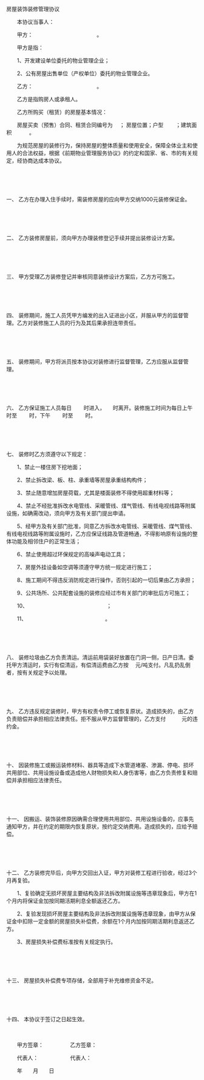 



房屋装饰装修管理协议



 

　　本协议当事人：

　　甲方：　　　　　　　　　　　　。

　　甲方是指：

　　1、开发建设单位委托的物业管理企业；

　　2、公有房屋出售单位（产权单位）委托的物业管理企业。

　　乙方：　　　　　　　　　　　　。

　　乙方是指购房人或承租人。

　　乙方所购买（租赁）的房屋基本情况：

　　房屋买卖（预售）合同、租赁合同编号为　 ； 房屋位置；户型　　 ；建筑面积　　　 。

　　为规范房屋的装修行为，保持房屋的整体质量和使用安全，保障全体业主和使用人的合法权益，根据《前期物业管理服务协议》的约定和国家、省、市的有关规定，经协商达成本协议。

　　

　　

一、
乙方在办理入住手续时，需装修房屋的应向甲方交纳1000元装修保证金。

　　

　　

二、
乙方装修房屋前，须向甲方办理装修登记手续并提出装修设计方案。

　　

　　

三、
甲方受理乙方装修登记并审核同意装修设计方案后，乙方方可施工。

　　

　　

四、
装修期间，施工人员凭甲方编发的出入证进出小区，并服从甲方的监督管理。乙方对装修施工人员的行为及其后果承担连带责任。

　　

　　

五、
装修期间，甲方将派员按本协议对装修进行监督管理，乙方应服从监督管理。

　　

　　

六、
乙方保证施工人员每日　　 时进入，　　时离开。装修施工时间为每日上午　　　时至　　 时，下午　　 时至　　 时。

　　

　　

七、
装修时乙方须遵守以下规定：

　　1、禁止一楼住房下挖地面；

　　2、禁止拆改梁、板、柱、承重墙等房屋承重结构构件；

　　3、禁止随意增加房屋荷载，尤其是楼面装修不得使用超重材料等；

　　4、禁止不经批准拆改水电管线、采暖管线、煤气管线、有线电视线路等附属设施，如确需改动，须向甲方及有关部门提出申请。

　　5、经甲方及有关部门批准，同意乙方拆改水电管线、采暖管线、煤气管线、有线电视线路等附属设施时，乙方应保证线路及管道畅通，不得影响原有设施的整体功能及相邻住户的正常生活；

　　6、禁止使用超过环保规定的高噪声电动工具；

　　7、房屋外挂设备如空调等须遵守甲方统一规定进行施工；

　　8、施工期间不得违反消防规定进行操作，否则引起的一切后果由乙方承担；

　　9、公共场所、公共配套设施的装修应经过市有关部门的审批后方可施工；

　　10、　　　　　　　　　　　　　　　 ；

　　11、　　　　　　　　　　　　　　　 。

　　

　　

八、
装修垃圾由乙方负责清运。清运前用袋装好放置在门洞一侧，日产日清。委托甲方清运时，实行有偿清运，有偿清运费由乙方按　 元/吨支付。凡乱扔乱倒者，按有关规定予以处理。

　　

　　

九、
乙方违反规定装修时，甲方有权责令停工或恢复原状。造成损失的，由乙方负责赔偿并承担相应法律责任。拒不服从甲方监督管理的，乙方支付　　　元的违约金。

　　

　　

十、
因装修施工或搬运装修材料、器具等造成下水管道堵塞、渗漏、停电、损坏共用部位、共用设施设备或造成他人财物损失和人身伤害等，由乙方负责修复和赔偿并承担相应法律责任。

　　

　　

十一、
因搬运、装饰装修原因确需合理使用共用部位、共用设施设备的，应事先通知甲方，并在约定的期限内恢复原状，按约定交纳费用。造成损失的，应给予赔偿。

　　

　　

十二、
乙方装修完毕后，向甲方交回出入证，甲方对装修工程进行验收，经过3个月再复验。

　　1、复验确定无损坏房屋主要结构及非法拆改附属设施等违章现象后，甲方在1个月内将保证金加按同期活期利息全额返还乙方。

　　2、复验发现损坏房屋主要结构及非法拆改附属设施等违章现象，由甲方从保证金中扣除一定金额的房屋损失补偿费，余额在1个月内加按同期活期利息返还乙方。

　　3、房屋损失补偿费标准按有关规定执行。

　　

　　

十三、
房屋损失补偿费专项存储，全部用于补充维修资金不足。

　　

　　

十四、
本协议于签订之日起生效。　

　　　

　　甲方签章：　　　　　乙方签章：

　　代表人：　　　　　　代表人：

　　年　　月　　日